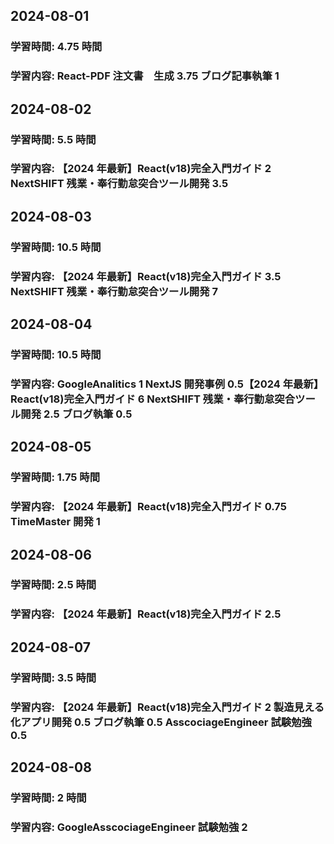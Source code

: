 ## 2024-08-01

### 学習時間: 4.75 時間

### 学習内容: React-PDF 注文書　生成 3.75 ブログ記事執筆 1

## 2024-08-02

### 学習時間: 5.5 時間

### 学習内容: 【2024 年最新】React(v18)完全入門ガイド 2 NextSHIFT 残業・奉行勤怠突合ツール開発 3.5

## 2024-08-03

### 学習時間: 10.5 時間

### 学習内容: 【2024 年最新】React(v18)完全入門ガイド 3.5 NextSHIFT 残業・奉行勤怠突合ツール開発 7

## 2024-08-04

### 学習時間: 10.5 時間

### 学習内容: GoogleAnalitics 1 NextJS 開発事例 0.5【2024 年最新】React(v18)完全入門ガイド 6 NextSHIFT 残業・奉行勤怠突合ツール開発 2.5 ブログ執筆 0.5

## 2024-08-05

### 学習時間: 1.75 時間

### 学習内容: 【2024 年最新】React(v18)完全入門ガイド 0.75 TimeMaster 開発 1

## 2024-08-06

### 学習時間: 2.5 時間

### 学習内容: 【2024 年最新】React(v18)完全入門ガイド 2.5

## 2024-08-07

### 学習時間: 3.5 時間

### 学習内容: 【2024 年最新】React(v18)完全入門ガイド 2 製造見える化アプリ開発 0.5 ブログ執筆 0.5 AsscociageEngineer 試験勉強 0.5

## 2024-08-08

### 学習時間: 2 時間

### 学習内容: GoogleAsscociageEngineer 試験勉強 2
